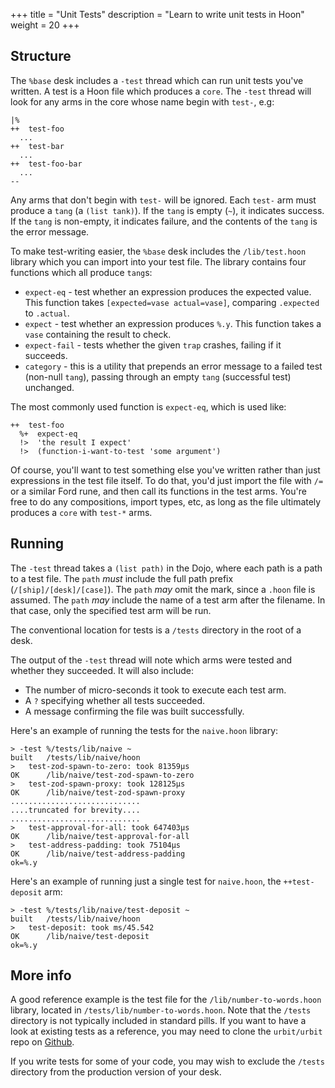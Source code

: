 +++
title = "Unit Tests"
description = "Learn to write unit tests in Hoon"
weight = 20
+++

## Structure

The `%base` desk includes a `-test` thread which can run unit tests you've
written. A test is a Hoon file which produces a `core`. The `-test` thread will
look for any arms in the core whose name begin with `test-`, e.g:

```hoon
|%
++  test-foo
  ...
++  test-bar
  ...
++  test-foo-bar
  ...
--
```

Any arms that don't begin with `test-` will be ignored. Each `test-` arm must
produce a `tang` (a `(list tank)`). If the `tang` is empty (`~`), it indicates
success. If the `tang` is non-empty, it indicates failure, and the contents of
the `tang` is the error message.

To make test-writing easier, the `%base` desk includes the `/lib/test.hoon`
library which you can import into your test file. The library contains four
functions which all produce `tang`s:

- `expect-eq` - test whether an expression produces the expected value. This
  function takes `[expected=vase actual=vase]`, comparing `.expected` to
  `.actual`.
- `expect` - test whether an expression produces `%.y`. This function takes a
  `vase` containing the result to check.
- `expect-fail` - tests whether the given `trap` crashes, failing if it succeeds.
- `category` - this is a utility that prepends an error message to a failed test
  (non-null `tang`), passing through an empty `tang` (successful test)
  unchanged.

The most commonly used function is `expect-eq`, which is used like:

```hoon
++  test-foo
  %+  expect-eq
  !>  'the result I expect'
  !>  (function-i-want-to-test 'some argument')
```

Of course, you'll want to test something else you've written rather than just
expressions in the test file itself. To do that, you'd just import the file with
`/=` or a similar Ford rune, and then call its functions in the test arms.
You're free to do any compositions, import types, etc, as long as the file
ultimately produces a `core` with `test-*` arms.

## Running

The `-test` thread takes a `(list path)` in the Dojo, where each path is a path
to a test file. The `path` _must_ include the full path prefix
(`/[ship]/[desk]/[case]`). The `path` _may_ omit the mark, since a `.hoon` file
is assumed. The `path` _may_ include the name of a test arm after the filename.
In that case, only the specified test arm will be run.

The conventional location for tests is a `/tests`
directory in the root of a desk.

The output of the `-test` thread will note which arms were tested and whether
they succeeded. It will also include:

- The number of micro-seconds it took to execute each test arm.
- A `?` specifying whether all tests succeeded.
- A message confirming the file was built successfully.

Here's an example of running the tests for the `naive.hoon` library:

```
> -test %/tests/lib/naive ~
built   /tests/lib/naive/hoon
>   test-zod-spawn-to-zero: took 81359µs
OK      /lib/naive/test-zod-spawn-to-zero
>   test-zod-spawn-proxy: took 128125µs
OK      /lib/naive/test-zod-spawn-proxy
.............................
....truncated for brevity....
.............................
>   test-approval-for-all: took 647403µs
OK      /lib/naive/test-approval-for-all
>   test-address-padding: took 75104µs
OK      /lib/naive/test-address-padding
ok=%.y
```

Here's an example of running just a single test for `naive.hoon`, the
`++test-deposit` arm:

```
> -test %/tests/lib/naive/test-deposit ~
built   /tests/lib/naive/hoon
>   test-deposit: took ms/45.542
OK      /lib/naive/test-deposit
ok=%.y
```

## More info

A good reference example is the test file for the `/lib/number-to-words.hoon`
library, located in `/tests/lib/number-to-words.hoon`. Note that the `/tests`
directory is not typically included in standard pills. If you want to have a
look at existing tests as a reference, you may need to clone the `urbit/urbit`
repo on [Github](https://github.com/urbit/urbit).

If you write tests for some of your code, you may wish to exclude the `/tests`
directory from the production version of your desk.
